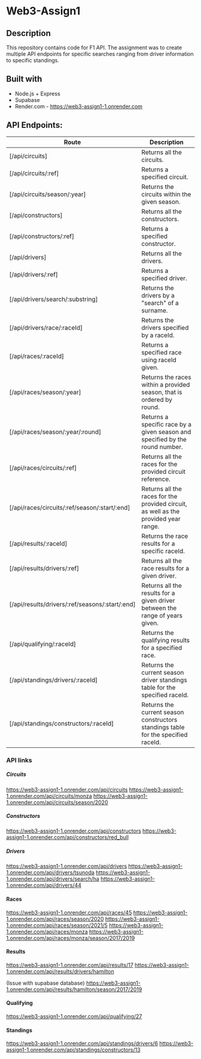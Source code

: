 # Web3-Assign1

## Description
This repository contains code for F1 API. The assignment was to create multiple API endpoints for specific searches ranging from driver information to specific standings.

## Built with
- Node.js + Express
- Supabase
- Render.com - https://web3-assign1-1.onrender.com

## API Endpoints:
| Route | Description |
|---|---|
| [/api/circuits] | Returns all the circuits. |
| [/api/circuits/:ref] | Returns a specified circuit. |
| [/api/circuits/season/:year] | Returns the circuits within the given season. |
| [/api/constructors] | Returns all the constructors. |
| [/api/constructors/:ref] | Returns a specified constructor.|
| [/api/drivers] | Returns all the drivers.|
| [/api/drivers/:ref] | Returns a specified driver.|
| [/api/drivers/search/:substring] | Returns the drivers by a "search" of a surname. |
| [/api/drivers/race/:raceId] | Returns the drivers specified by a raceId. |
| [/api/races/:raceId] | Returns a specified race using raceId given. |
| [/api/races/season/:year] | Returns the races within a provided season, that is ordered by round. |
| [/api/races/season/:year/:round] | Returns a specific race by a given season and specified by the round number. |
| [/api/races/circuits/:ref] | Returns all the races for the provided circuit reference. |
| [/api/races/circuits/:ref/season/:start/:end] | Returns all the races for the provided circuit, as well as the provided year range. |
| [/api/results/:raceId] | Returns the race results for a specific raceId. |
| [/api/results/drivers/:ref] | Returns all the race results for a given driver. |
| [/api/results/drivers/:ref/seasons/:start/:end] | Returns all the results for a given driver between the range of years given. |
| [/api/qualifying/:raceId] | Returns the qualifying results for a specified race. |
| [/api/standings/drivers/:raceId] | Returns the current season driver standings table for the specified raceId. |
| [/api/standings/constructors/:raceId] | Returns the current season constructors standings table for the specified raceId.|

### API links

##### Circuits
https://web3-assign1-1.onrender.com/api/circuits
https://web3-assign1-1.onrender.com/api/circuits/monza
https://web3-assign1-1.onrender.com/api/circuits/season/2020
##### Constructors
https://web3-assign1-1.onrender.com/api/constructors
https://web3-assign1-1.onrender.com/api/constructors/red_bull
##### Drivers
https://web3-assign1-1.onrender.com/api/drivers
https://web3-assign1-1.onrender.com/api/drivers/tsunoda
https://web3-assign1-1.onrender.com/api/drivers/search/ha
https://web3-assign1-1.onrender.com/api/drivers/44
#### Races
https://web3-assign1-1.onrender.com/api/races/45
https://web3-assign1-1.onrender.com/api/races/season/2020
https://web3-assign1-1.onrender.com/api/races/season/2021/5
https://web3-assign1-1.onrender.com/api/races/monza
https://web3-assign1-1.onrender.com/api/races/monza/season/2017/2019
#### Results
https://web3-assign1-1.onrender.com/api/results/17
https://web3-assign1-1.onrender.com/api/results/drivers/hamilton

(Issue with supabase database)
https://web3-assign1-1.onrender.com/api/results/hamilton/season/2017/2019
#### Qualifying
https://web3-assign1-1.onrender.com/api/qualifying/27
#### Standings
https://web3-assign1-1.onrender.com/api/standings/drivers/6
https://web3-assign1-1.onrender.com/api/standings/constructors/13